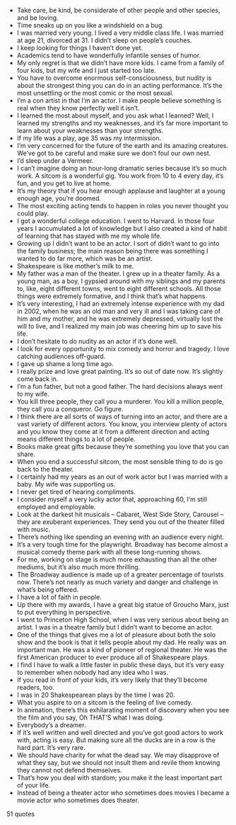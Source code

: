  - Take care, be kind, be considerate of other people and other species, and be loving.
 - Time sneaks up on you like a windshield on a bug.
 - I was married very young. I lived a very middle class life. I was married at age 21, divorced at 31. I didn’t sleep on people’s couches.
 - I keep looking for things I haven’t done yet.
 - Academics tend to have wonderfully infantile senses of humor.
 - My only regret is that we didn’t have more kids. I came from a family of four kids, but my wife and I just started too late.
 - You have to overcome enormous self-consciousness, but nudity is about the strongest thing you can do in an acting performance. It’s the most unsettling or the most comic or the most sexual.
 - I’m a con artist in that I’m an actor. I make people believe something is real when they know perfectly well it isn’t.
 - I learned the most about myself, and you ask what I learned? Well, I learned my strengths and my weaknesses, and it’s far more important to learn about your weaknesses than your strengths.
 - If my life was a play, age 35 was my intermission.
 - I’m very concerned for the future of the earth and its amazing creatures. We’ve got to be careful and make sure we don’t foul our own nest.
 - I’d sleep under a Vermeer.
 - I can’t imagine doing an hour-long dramatic series because it’s so much work. A sitcom is a wonderful gig. You work from 10 to 4 every day, it’s fun, and you get to live at home.
 - It’s my theory that if you hear enough applause and laughter at a young enough age, you’re doomed.
 - The most exciting acting tends to happen in roles you never thought you could play.
 - I got a wonderful college education. I went to Harvard. In those four years I accumulated a lot of knowledge but I also created a kind of habit of learning that has stayed with me my whole life.
 - Growing up I didn’t want to be an actor. I sort of didn’t want to go into the family business; the main reason being there was something I wanted to do far more, which was be an artist.
 - Shakespeare is like mother’s milk to me.
 - My father was a man of the theater. I grew up in a theater family. As a young man, as a boy, I gypsied around with my siblings and my parents to, like, eight different towns, went to eight different schools. All those things were extremely formative, and I think that’s what happens.
 - It’s very interesting, I had an extremely intense experience with my dad in 2002, when he was an old man and very ill and I was taking care of him and my mother, and he was extremely depressed, virtually lost the will to live, and I realized my main job was cheering him up to save his life.
 - I don’t hesitate to do nudity as an actor if it’s done well.
 - I look for every opportunity to mix comedy and horror and tragedy. I love catching audiences off-guard.
 - I gave up shame a long time ago.
 - I really prize and love great painting. It’s so out of date now. It’s slightly come back in.
 - I’m a fun father, but not a good father. The hard decisions always went to my wife.
 - You kill three people, they call you a murderer. You kill a million people, they call you a conqueror. Go figure.
 - I think there are all sorts of ways of turning into an actor, and there are a vast variety of different actors. You know, you interview plenty of actors and you know they come at it from a different direction and acting means different things to a lot of people.
 - Books make great gifts because they’re something you love that you can share.
 - When you end a successful sitcom, the most sensible thing to do is go back to the theater.
 - I certainly had my years as an out of work actor but I was married with a baby. My wife was supporting us.
 - I never get tired of hearing compliments.
 - I consider myself a very lucky actor that, approaching 60, I’m still employed and employable.
 - Look at the darkest hit musicals – Cabaret, West Side Story, Carousel – they are exuberant experiences. They send you out of the theater filled with music.
 - There’s nothing like spending an evening with an audience every night.
 - It’s a very tough time for the playwright. Broadway has become almost a musical comedy theme park with all these long-running shows.
 - For me, working on stage is much more exhausting than all the other mediums, but it’s also much more thrilling.
 - The Broadway audience is made up of a greater percentage of tourists now. There’s not nearly as much variety and danger and challenge in what’s being offered.
 - I have a lot of faith in people.
 - Up there with my awards, I have a great big statue of Groucho Marx, just to put everything in perspective.
 - I went to Princeton High School, when I was very serious about being an artist. I was in a theatre family but I didn’t want to become an actor.
 - One of the things that gives me a lot of pleasure about both the solo show and the book is that it tells people about my dad. He really was an important man. He was a kind of pioneer of regional theater. He was the first American producer to ever produce all of Shakespeare plays.
 - I find I have to walk a little faster in public these days, but it’s very easy to remember when nobody had any idea who I was.
 - If you read in front of your kids, it’s very likely that they’ll become readers, too.
 - I was in 20 Shakespearean plays by the time I was 20.
 - What you aspire to on a sitcom is the feeling of live comedy.
 - In animation, there’s this exhilarating moment of discovery when you see the film and you say, Oh THAT’S what I was doing.
 - Everybody’s a dreamer.
 - If it’s well written and well directed and you’ve got good actors to work with, acting is easy. But making sure all the ducks are in a row is the hard part. It’s very rare.
 - We should have charity for what the dead say. We may disapprove of what they say, but we should not insult them and revile them knowing they cannot not defend themselves.
 - That’s how you deal with stardom; you make it the least important part of your life.
 - Instead of being a theater actor who sometimes does movies I became a movie actor who sometimes does theater.

51 quotes